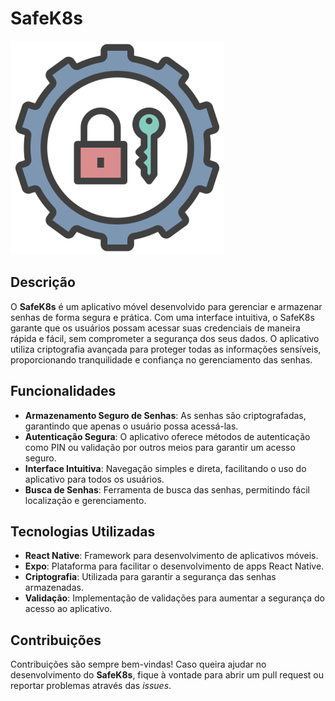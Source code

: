 # SafeK8s

![Logo do SafeK8s](assets/App-Logo.png)

## Descrição

O **SafeK8s** é um aplicativo móvel desenvolvido para gerenciar e armazenar senhas de forma segura e prática. Com uma interface intuitiva, o SafeK8s garante que os usuários possam acessar suas credenciais de maneira rápida e fácil, sem comprometer a segurança dos seus dados. O aplicativo utiliza criptografia avançada para proteger todas as informações sensíveis, proporcionando tranquilidade e confiança no gerenciamento das senhas.

## Funcionalidades

- **Armazenamento Seguro de Senhas**: As senhas são criptografadas, garantindo que apenas o usuário possa acessá-las.
- **Autenticação Segura**: O aplicativo oferece métodos de autenticação como PIN ou validação por outros meios para garantir um acesso seguro.
- **Interface Intuitiva**: Navegação simples e direta, facilitando o uso do aplicativo para todos os usuários.
- **Busca de Senhas**: Ferramenta de busca das senhas, permitindo fácil localização e gerenciamento.

## Tecnologias Utilizadas

- **React Native**: Framework para desenvolvimento de aplicativos móveis.
- **Expo**: Plataforma para facilitar o desenvolvimento de apps React Native.
- **Criptografia**: Utilizada para garantir a segurança das senhas armazenadas.
- **Validação**: Implementação de validações para aumentar a segurança do acesso ao aplicativo.

## Contribuições

Contribuições são sempre bem-vindas! Caso queira ajudar no desenvolvimento do **SafeK8s**, fique à vontade para abrir um pull request ou reportar problemas através das *issues*.
